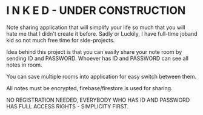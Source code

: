 # I N K E D - UNDER CONSTRUCTION

Note sharing application that will simplify your life so much that you will hate me that I didn't create it before. 
Sadly or Luckily, I have full-time joband kid so not much free time for side-projects.

Idea behind this project is that you can easily share your note room by sending ID and PASSWORD.
Whoever has ID and PASSWORD can see all notes in room.

You can save multiple rooms into application for easy switch between them.

All notes must be encrypted, firebase/firestore is used for sharing.

NO REGISTRATION NEEDED, EVERYBODY WHO HAS ID AND PASSWORD HAS FULL ACCESS RIGHTS - SIMPLICITY FIRST.
